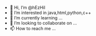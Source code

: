 - 👋 Hi, I’m @hEzHil
- 👀 I’m interested in java,html,python,c++
- 🌱 I’m currently learning ...
- 💞️ I’m looking to collaborate on ...
- 📫 How to reach me ...



